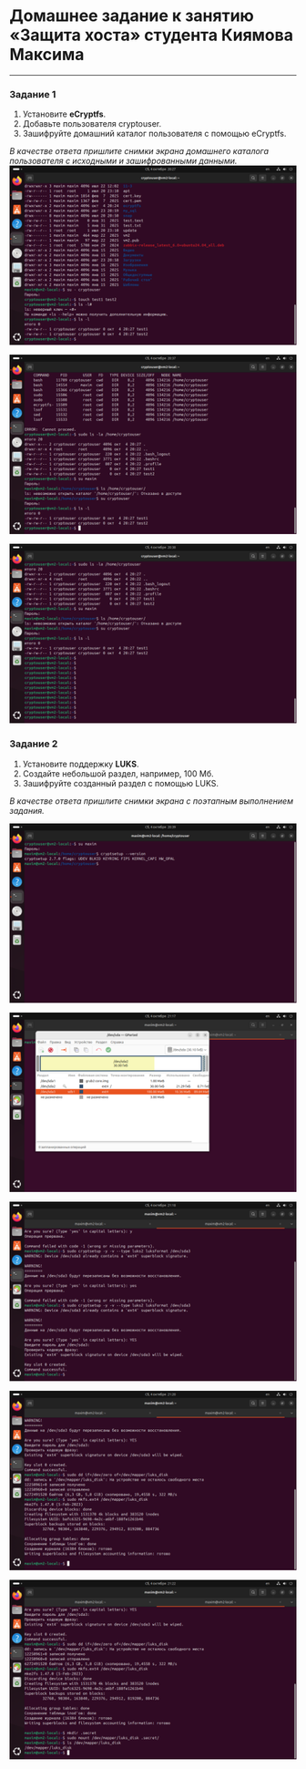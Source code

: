 # Домашнее задание к занятию  «Защита хоста» студента Киямова Максима

------

### Задание 1

1. Установите **eCryptfs**.
2. Добавьте пользователя cryptouser.
3. Зашифруйте домашний каталог пользователя с помощью eCryptfs.



*В качестве ответа  пришлите снимки экрана домашнего каталога пользователя с исходными и зашифрованными данными.*  
![](https://github.com/Fizic666/netology-homework-13-02/blob/main/1.png)

![](https://github.com/Fizic666/netology-homework-13-02/blob/main/2.png)

![](https://github.com/Fizic666/netology-homework-13-02/blob/main/3.png)

### Задание 2

1. Установите поддержку **LUKS**.
2. Создайте небольшой раздел, например, 100 Мб.
3. Зашифруйте созданный раздел с помощью LUKS.

*В качестве ответа пришлите снимки экрана с поэтапным выполнением задания.*


![](https://github.com/Fizic666/netology-homework-13-02/blob/main/4.png)

![](https://github.com/Fizic666/netology-homework-13-02/blob/main/5.png)

![](https://github.com/Fizic666/netology-homework-13-02/blob/main/6.png)

![](https://github.com/Fizic666/netology-homework-13-02/blob/main/7.png)

![](https://github.com/Fizic666/netology-homework-13-02/blob/main/8.png)
